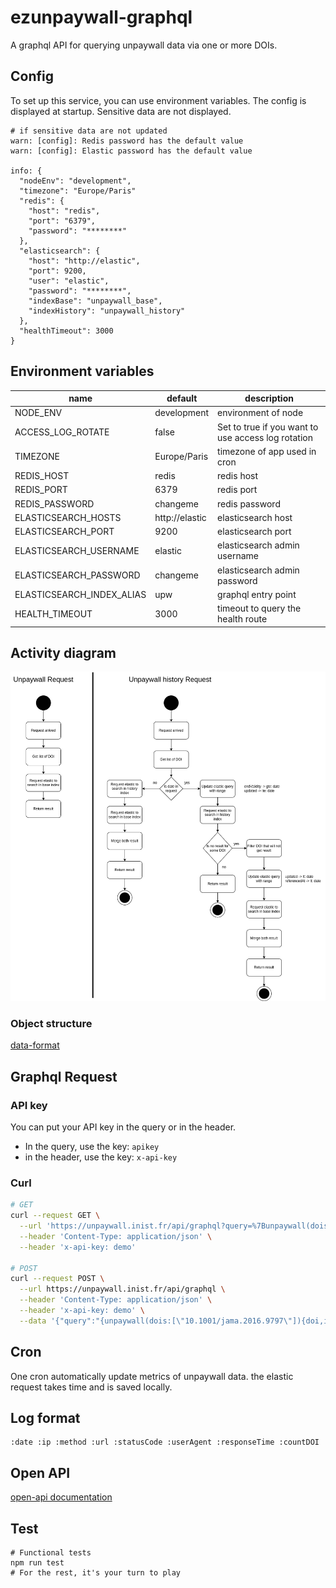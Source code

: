 # ezunpaywall-graphql

A graphql API for querying unpaywall data via one or more DOIs.

## Config

To set up this service, you can use environment variables. The config is displayed at startup. Sensitive data are not displayed.

```
# if sensitive data are not updated
warn: [config]: Redis password has the default value
warn: [config]: Elastic password has the default value

info: {
  "nodeEnv": "development",
  "timezone": "Europe/Paris"
  "redis": {
    "host": "redis",
    "port": "6379",
    "password": "********"
  },
  "elasticsearch": {
    "host": "http://elastic",
    "port": 9200,
    "user": "elastic",
    "password": "********",
    "indexBase": "unpaywall_base",
    "indexHistory": "unpaywall_history"
  },
  "healthTimeout": 3000
}
```

## Environment variables

| name | default | description |
| --- | --- | --- |
| NODE_ENV | development | environment of node |
| ACCESS_LOG_ROTATE | false | Set to true if you want to use access log rotation |
| TIMEZONE | Europe/Paris | timezone of app used in cron |
| REDIS_HOST | redis | redis host |
| REDIS_PORT | 6379 | redis port |
| REDIS_PASSWORD | changeme | redis password |
| ELASTICSEARCH_HOSTS | http://elastic | elasticsearch host |
| ELASTICSEARCH_PORT | 9200 | elasticsearch port |
| ELASTICSEARCH_USERNAME | elastic | elasticsearch admin username |
| ELASTICSEARCH_PASSWORD | changeme | elasticsearch admin password |
| ELASTICSEARCH_INDEX_ALIAS | upw | graphql entry point |
| HEALTH_TIMEOUT | 3000 | timeout to query the health route |

## Activity diagram

![Activity-diagram](./docs/activity-diagram-graphql.png)

### Object structure

[data-format](https://unpaywall.org/data-format)

## Graphql Request

### API key

You can put your API key in the query or in the header.
- In the query, use the key: `apikey`
- in the header, use the key: `x-api-key`

### Curl

```bash
# GET
curl --request GET \
  --url 'https://unpaywall.inist.fr/api/graphql?query=%7Bunpaywall(dois%3A%5B%2210.1001%2Fjama.2016.9797%22%5D)%7Bdoi%2C%20is_oa%2C%20oa_status%2C%20data_standard%2C%20updated%2C%20best_oa_location%7B%20evidence%20%7D%7D%7D' \
  --header 'Content-Type: application/json' \
  --header 'x-api-key: demo' 

# POST
curl --request POST \
  --url https://unpaywall.inist.fr/api/graphql \
  --header 'Content-Type: application/json' \
  --header 'x-api-key: demo' \
  --data '{"query":"{unpaywall(dois:[\"10.1001/jama.2016.9797\"]){doi,is_oa,oa_status,data_standard,updated,best_oa_location {endpoint_id}}}"}'
```

## Cron

One cron automatically update metrics of unpaywall data. the elastic request takes time and is saved locally.

## Log format

```
:date :ip :method :url :statusCode :userAgent :responseTime :countDOI
```

## Open API

[open-api documentation](https://unpaywall.inist.fr/open-api?doc=graphql)

## Test

```
# Functional tests
npm run test
# For the rest, it's your turn to play
```